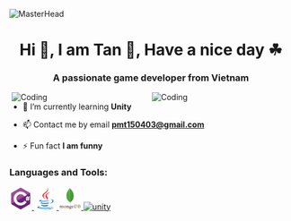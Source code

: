 ![MasterHead](https://trisya.com/myimg/child/soft_devlop.gif)
<h1 align="center">Hi 👋, I am Tan 🤖, Have a nice day ☘ </h1>
<h3 align="center">A passionate game developer from Vietnam</h3>
<img  align="right"alt="Coding"width="250"src="https://media2.giphy.com/media/v1.Y2lkPTc5MGI3NjExc2pvd2hwM3dxNjY1b2llcHlkbTUxYm1jbXliZmtpOGh2NjZjbXRndCZlcD12MV9pbnRlcm5hbF9naWZfYnlfaWQmY3Q9cw/5YpDAIRBS2xJMBoF2p/giphy.gif">
<img  align="right"alt="Coding"width="250"src="https://camo.githubusercontent.com/cae12fddd9d6982901d82580bdf321d81fb299141098ca1c2d4891870827bf17/68747470733a2f2f6d69726f2e6d656469756d2e636f6d2f6d61782f313336302f302a37513379765349765f7430696f4a2d5a2e676966">

- 🌱 I’m currently learning **Unity**

- 📫 Contact me by email **pmt150403@gmail.com**

- ⚡ Fun fact **I am funny**

<p align="left">
</p>

<h3 align="left">Languages and Tools:</h3>
<p align="left"> <a href="https://www.w3schools.com/cs/" target="_blank" rel="noreferrer"> <img src="https://raw.githubusercontent.com/devicons/devicon/master/icons/csharp/csharp-original.svg" alt="csharp" width="40" height="40"/> </a> <a href="https://www.java.com" target="_blank" rel="noreferrer"> <img src="https://raw.githubusercontent.com/devicons/devicon/master/icons/java/java-original.svg" alt="java" width="40" height="40"/> </a> <a href="https://www.mongodb.com/" target="_blank" rel="noreferrer"> <img src="https://raw.githubusercontent.com/devicons/devicon/master/icons/mongodb/mongodb-original-wordmark.svg" alt="mongodb" width="40" height="40"/> </a> <a href="https://unity.com/" target="_blank" rel="noreferrer"> <img src="https://www.vectorlogo.zone/logos/unity3d/unity3d-icon.svg" alt="unity" width="40" height="40"/> </a> </p>

